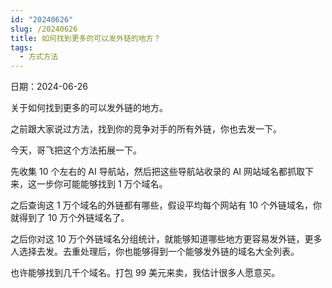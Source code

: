 ```yaml
---
id: "20240626"
slug: /20240626
title: 如何找到更多的可以发外链的地方？
tags:
  - 方式方法
---
```

日期：2024-06-26

关于如何找到更多的可以发外链的地方。

之前跟大家说过方法，找到你的竞争对手的所有外链，你也去发一下。

今天，哥飞把这个方法拓展一下。

先收集 10 个左右的 AI 导航站，然后把这些导航站收录的 AI 网站域名都抓取下来，这一步你可能能够找到 1 万个域名。

之后查询这 1 万个域名的外链都有哪些，假设平均每个网站有 10 个外链域名，你就得到了 10 万个外链域名了。

之后你对这 10 万个外链域名分组统计，就能够知道哪些地方更容易发外链，更多人选择去发。去重处理后，你也能够得到一个能够发外链的域名大全列表。

也许能够找到几千个域名。打包 99 美元来卖，我估计很多人愿意买。